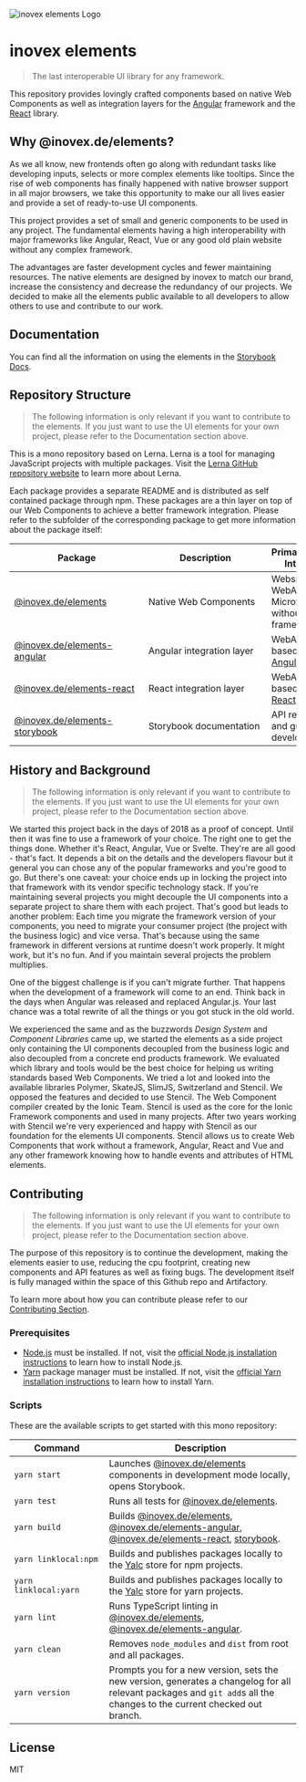 ![inovex elements Logo](doc/assets/elements.svg "inovex elements Logo")

# inovex elements

> The last interoperable UI library for any framework.

This repository provides lovingly crafted components based on native Web Components as well as integration layers for the [Angular](https://github.com/angular) framework and the [React](https://github.com/facebook/react) library.

## Why @inovex.de/elements?

As we all know, new frontends often go along with redundant tasks like developing inputs, selects or more complex elements like tooltips. Since the rise of web components has finally happened with native browser support in all major browsers, we take this opportunity to make our all lives easier and provide a set of ready-to-use UI components.

This project provides a set of small and generic components to be used in any project. The fundamental elements having a high interoperability with major frameworks like Angular, React, Vue or any good old plain website without any complex framework.

The advantages are faster development cycles and fewer maintaining resources. The native elements are designed by inovex to match our brand, increase the consistency and decrease the redundancy of our projects. We decided to make all the elements public available to all developers to allow others to use and contribute to our work.

## Documentation

You can find all the information on using the elements in the [Storybook Docs](https://elements.inovex.de/dist/latest/storybook).

## Repository Structure

> The following information is only relevant if you want to contribute to the elements. If you just want
> to use the UI elements for your own project, please refer to the Documentation section above.

This is a mono repository based on Lerna. Lerna is a tool for managing JavaScript projects with multiple packages. Visit the [Lerna GitHub repository website](https://github.com/lerna/lerna) to learn more about Lerna.

Each package provides a separate README and is distributed as self contained package through npm. These packages are a thin layer on top of our Web Components to achieve a better framework integration. Please refer to the subfolder of the corresponding package to get more information about the package itself:

| <div style="width:220px">**Package**</div> | <div style="width:200px">**Description**</div> | **Primary Usage Intention** |
| --- | --- | --- |
| [@inovex.de/elements](packages/elements)|Native Web Components|Websites, WebApps and Microfrontends without a framework.|
| [@inovex.de/elements-angular](packages/elements-angular/elements)|Angular integration layer|WebApps based on [Angular](https://github.com/angular).|
| [@inovex.de/elements-react](packages/elements-react)|React integration layer|WebApps based on [React](https://github.com/facebook/react).|
| [@inovex.de/elements-storybook](packages/elements-storybook)|Storybook documentation|API reference and guide for developers.|

## History and Background

> The following information is only relevant if you want to contribute to the elements. If you just want
> to use the UI elements for your own project, please refer to the Documentation section above.

We started this project back in the days of 2018 as a proof of concept. Until then it was fine to use a framework of your choice. The right one to get the things done. Whether it's React, Angular, Vue or Svelte. They're are all good - that's fact. It depends a bit on the details and the developers flavour but it general you can chose any of the popular frameworks and you're good to go. But there's one caveat: your choice ends up in locking the project into that framework with its vendor specific technology stack. If you're maintaining several projects you might decouple the UI components into a separate project to share them with each project. That's good but leads to another problem: Each time you migrate the framework version of your components, you need to migrate your consumer project (the project with the business logic) and vice versa. That's because using the same framework in different versions at runtime doesn't work properly. It might work, but it's no fun. And if you maintain several projects the problem multiplies.

One of the biggest challenge is if you can't migrate further. That happens when the development of a framework will come to an end. Think back in the days when Angular was released and replaced Angular.js. Your last chance was a total rewrite of all the things or you got stuck in the old world.

We experienced the same and as the buzzwords *Design System* and *Component Libraries* came up, we started the elements as a side project only containing the UI components decoupled from the business logic and also decoupled from a concrete end products framework. We evaluated which library and tools would be the best choice for helping us writing standards based Web Components. We tried a lot and looked into the available libraries Polymer, SkateJS, SlimJS, Switzerland and Stencil. We opposed the features and decided to use Stencil. The Web Component compiler created by the Ionic Team. Stencil is used as the core for the Ionic Framework components and used in many projects. After two years working with Stencil we're very experienced and happy with Stencil as our foundation for the elements UI components. Stencil allows us to create Web Components that work without a framework, Angular, React and Vue and any other framework knowing how to handle events and attributes of HTML elements.

## Contributing

> The following information is only relevant if you want to contribute to the elements. If you just want
> to use the UI elements for your own project, please refer to the Documentation section above.

The purpose of this repository is to continue the development, making the elements easier to use, reducing the cpu footprint, creating new components and API features as well as fixing bugs. The development itself is fully managed within the space of this Github repo and Artifactory.

To learn more about how you can contribute please refer to our [Contributing Section](https://elements.inovex.de/dist/latest/storybook/?path=/story/docs-contributing--architectural-overview).

### Prerequisites

* [Node.js](https://nodejs.org) must be installed. If not, visit the [official Node.js installation instructions](https://nodejs.org/en/download/package-manager/) to learn how to install Node.js.
* [Yarn](https://yarnpkg.com) package manager must be installed. If not, visit the
[official Yarn installation instructions](https://yarnpkg.com/getting-started/install) to learn how
to install Yarn.

### Scripts

These are the available scripts to get started with this mono repository:

| <div style="width:150px">**Command**</div> | **Description** |
| --- | --- |
|`yarn start`|Launches [@inovex.de/elements](packages/elements) components in development mode locally, opens Storybook.|
|`yarn test`|Runs all tests for [@inovex.de/elements](packages/elements).|
|`yarn build`|Builds [@inovex.de/elements](packages/elements), [@inovex.de/elements-angular](packages/elements-angular), [@inovex.de/elements-react](packages/elements-react), [storybook](packages/storybook).|
|`yarn linklocal:npm`|Builds and publishes packages locally to the [Yalc](https://github.com/whitecolor/yalc) store for npm projects.|
|`yarn linklocal:yarn`|Builds and publishes packages locally to the [Yalc](https://github.com/whitecolor/yalc) store for yarn projects.|
|`yarn lint`|Runs TypeScript linting in [@inovex.de/elements](packages/elements), [@inovex.de/elements-angular](packages/elements-angular).|
|`yarn clean`|Removes `node_modules` and `dist` from root and all packages.|
|`yarn version`|Prompts you for a new version, sets the new version, generates a changelog for all relevant packages and `git add`s all the changes to the current checked out branch.|

## License

MIT
